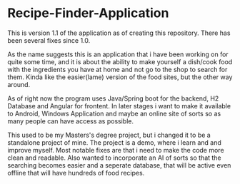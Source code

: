 # Recipe-Finder-Application

This is version 1.1 of the application as of creating this repository.
There has been several fixes since 1.0.

As the name suggests this is an application that i have been working on for quite some time, and 
it is about the ability to make yourself a dish/cook food with the ingredients you have at home
and not go to the shop to search for them. Kinda like the easier(lame) version of the food sites,
but the other way around.

As of right now the program uses Java/Spring boot for the backend, H2 Database and Angular for frontent.
In later stages i want to make it available to Android, Windows Application and maybe
an online site of sorts so as many people can have access as possible.

This used to be my Masters's degree project, but i changed it to be a standalone project of mine.
The project is a demo, where i learn and and improve myself. 
Most notable fixes are that i need to make the code more clean and readable.
Also wanted to incorporate an AI of sorts so that the searching becomes easier and a 
seperate database, that will be active even offline that will have hundreds of food recipes.
